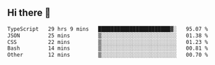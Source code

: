 ## Hi there 👋

 <!--START_SECTION:waka-->

```txt
TypeScript   29 hrs 9 mins   ███████████████████████▓░   95.07 %
JSON         25 mins         ▒░░░░░░░░░░░░░░░░░░░░░░░░   01.38 %
CSS          22 mins         ▒░░░░░░░░░░░░░░░░░░░░░░░░   01.23 %
Bash         14 mins         ▒░░░░░░░░░░░░░░░░░░░░░░░░   00.81 %
Other        12 mins         ▒░░░░░░░░░░░░░░░░░░░░░░░░   00.70 %
```

<!--END_SECTION:waka-->

<!--
**Sasha125588/Sasha125588** is a ✨ _special_ ✨ repository because its `README.md` (this file) appears on your GitHub profile.

Here are some ideas to get you started:

- 🔭 I’m currently working on ...
- 🌱 I’m currently learning ...
- 👯 I’m looking to collaborate on ...
- 🤔 I’m looking for help with ...
- 💬 Ask me about ...
- 📫 How to reach me: ...
- 😄 Pronouns: ...
- ⚡ Fun fact: ...
-->
